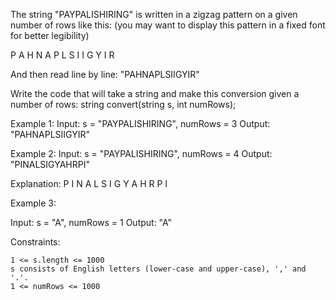 The string "PAYPALISHIRING" is written in a zigzag pattern on a given number of rows like this: (you may want to display this pattern in a fixed font for better legibility)

P     A    H    N
A  P  L  S I  I G
Y     I    R

And then read line by line: "PAHNAPLSIIGYIR"

Write the code that will take a string and make this conversion given a number of rows:
string convert(string s, int numRows);

Example 1:
Input: s = "PAYPALISHIRING", numRows = 3
Output: "PAHNAPLSIIGYIR"

Example 2:
Input: s = "PAYPALISHIRING", numRows = 4
Output: "PINALSIGYAHRPI"

Explanation:
P       I       N
A    L  S    I  G
Y  A    H  R
P       I

Example 3:

Input: s = "A", numRows = 1
Output: "A"

Constraints:

    1 <= s.length <= 1000
    s consists of English letters (lower-case and upper-case), ',' and '.'.
    1 <= numRows <= 1000
